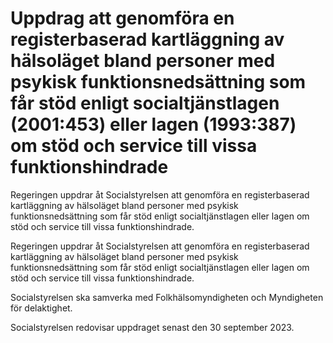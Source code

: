 # Uppdrag att genomföra en registerbaserad kartläggning av hälsoläget bland personer med psykisk funktionsnedsättning som får stöd enligt socialtjänstlagen (2001:453) eller lagen (1993:387) om stöd och service till vissa funktionshindrade

Regeringen uppdrar åt Socialstyrelsen att genomföra en registerbaserad kartläggning av hälsoläget bland personer med psykisk funktionsnedsättning som får stöd enligt socialtjänstlagen eller lagen om stöd och service till vissa funktionshindrade.

Regeringen uppdrar åt Socialstyrelsen att genomföra en registerbaserad kartläggning av hälsoläget bland personer med psykisk funktionsnedsättning som får stöd enligt socialtjänstlagen eller lagen om stöd och service till vissa funktionshindrade.

Socialstyrelsen ska samverka med Folkhälsomyndigheten och Myndigheten för delaktighet.

Socialstyrelsen redovisar uppdraget senast den 30 september 2023.

